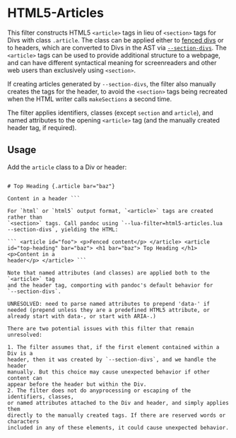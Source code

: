 # HTML5-Articles

This filter constructs HTML5 `<article>` tags in lieu of `<section>` tags for
Divs with class `.article`. The class can be applied either to [fenced
divs](https://pandoc.org/MANUAL.html#extension-fenced_divs) or to headers, which
are converted to Divs in the AST via
[`--section-divs`](https://pandoc.org/MANUAL.html#option--section-divs). The
`<article>` tags can be used to provide additional structure to a webpage, and
can have different syntactical meaning for screenreaders and other web users
than exclusively using `<section>`.

If creating articles generated by `--section-divs`, the filter also manually
creates the tags for the header, to avoid the `<section>` tags being recreated
when the HTML writer calls `makeSections` a second time.

The filter applies identifiers, classes (except `section` and `article`), and
named attributes to the opening `<article>` tag (and the manually created header
tag, if required).

## Usage

Add the `article` class to a Div or header:

``` :::{#foo .article} Fenced content :::

# Top Heading {.article bar="baz"}

Content in a header ```

For `html` or `html5` output format, `<article>` tags are created rather than
`<section>` tags. Call pandoc using `--lua-filter=html5-articles.lua
--section-divs`, yielding the HTML:

``` <article id="foo"> <p>Fenced content</p> </article> <article
id="top-heading" bar="baz"> <h1 bar="baz"> Top Heading </h1> <p>Content in a
header</p> </article> ```

Note that named attributes (and classes) are applied both to the `<article>` tag
and the header tag, comporting with pandoc's default behavior for
`--section-divs`.

UNRESOLVED: need to parse named attributes to prepend 'data-' if needed (prepend unless they are a predefined HTML5 attribute, or already start with data-, or start with ARIA-.)

There are two potential issues with this filter that remain unresolved:

1. The filter assumes that, if the first element contained within a Div is a
header, then it was created by `--section-divs`, and we handle the header
manually. But this choice may cause unexpected behavior if other content can
appear before the header but within the Div.
2. The filter does not do anyprocessing or escaping of the identifiers, classes,
or named attributes attached to the Div and header, and simply applies them
directly to the manually created tags. If there are reserved words or characters
included in any of these elements, it could cause unexpected behavior.

